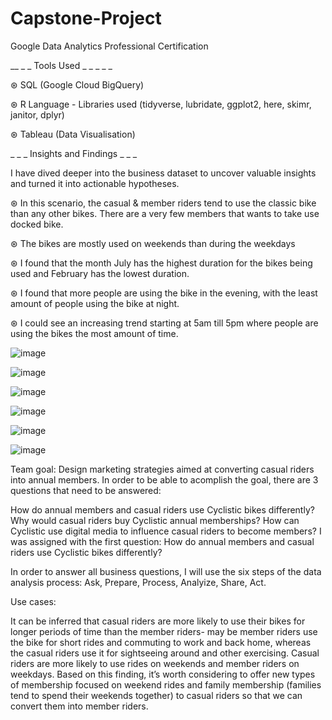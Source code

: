 # Capstone-Project
Google Data Analytics Professional Certification 

__ _ _ Tools Used _ _ _ _ _

⊛ SQL (Google Cloud BigQuery) 

⊛ R Language - Libraries used (tidyverse, lubridate, ggplot2, here, skimr, janitor, dplyr) 

⊛ Tableau (Data Visualisation) 


 _  _  _ Insights and Findings _  _  _ 
 
 I have dived deeper into the business dataset to uncover valuable insights and turned it into actionable hypotheses. 

 ⊛ In this scenario, the casual & member riders tend to use the classic bike than any other bikes. There are a very few members that wants to take use docked bike.  

 ⊛ The bikes are mostly used on weekends than during the weekdays 

 ⊛ I found that the month July has the highest duration for the bikes being used and February has the lowest duration. 

 ⊛ I found that more people are using the bike in the evening, with the least amount of people using the bike at night. 

 ⊛ I could see an increasing trend starting at 5am till 5pm where people are using the bikes the most amount of time.

![image](https://user-images.githubusercontent.com/90139229/179272534-456149aa-e868-4e86-a8f5-294d8990afd5.png)

![image](https://user-images.githubusercontent.com/90139229/179273209-ed18aff3-35d7-4f4d-a222-c404f052f022.png)

![image](https://user-images.githubusercontent.com/90139229/179273372-46645d3c-35de-4cc2-848f-f8ef1cd1a43b.png)

![image](https://user-images.githubusercontent.com/90139229/179273490-5eecf30a-62ec-461c-95e6-f35749ee6e73.png)

![image](https://user-images.githubusercontent.com/90139229/179273581-120a244c-46fd-41b3-92e5-6ce01f912d88.png)

![image](https://user-images.githubusercontent.com/90139229/179273861-1c6fbe38-84b7-4385-9601-138872b36aaa.png)


Team goal: Design marketing strategies aimed at converting casual riders into annual members. In order to be able to acomplish the goal, there are 3 questions that need to be answered:

How do annual members and casual riders use Cyclistic bikes differently?
Why would casual riders buy Cyclistic annual memberships?
How can Cyclistic use digital media to influence casual riders to become members?
I was assigned with the first question: How do annual members and casual riders use Cyclistic bikes differently?

In order to answer all business questions, I will use the six steps of the data analysis process: Ask, Prepare, Process, Analyize, Share, Act.

Use cases: 

It can be inferred that casual riders are more likely to use their bikes for longer periods of time than the member riders- may be member riders use the bike for short rides and commuting to work and back home, whereas the casual riders use it for sightseeing around and other exercising. Casual riders are more likely to use rides on weekends and member riders on weekdays. Based on this finding, it’s worth considering to offer new types of membership focused on weekend rides and family membership (families tend to spend their weekends together) to casual riders so that we can convert them into member riders.
